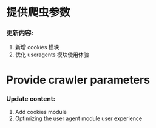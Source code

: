# 提供爬虫参数 #
### 更新内容: ###
1. 新增 cookies 模块
2. 优化 useragents 模块使用体验

# Provide crawler parameters #
### Update content: ###
1. Add cookies module
2. Optimizing the user agent module user experience
